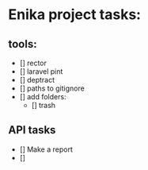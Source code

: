 # Enika project tasks:

## tools:
- [] rector
- [] laravel pint
- [] deptract
- [] paths to gitignore
- [] add folders:
    - [] trash


## API  tasks

- [] Make a report
- []